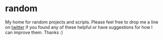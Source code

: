 # random
My home for random projects and scripts.
Please feel free to drop me a line on [twitter](https://twitter.com/liamherbst29) if you found any of these helpful or have suggestions for how I can improve them.
Thanks :)
